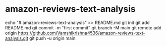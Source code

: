 # amazon-reviews-text-analysis
echo "# amazon-reviews-text-analysis" >> README.md
git init
git add README.md
git commit -m "first commit"
git branch -M main
git remote add origin https://github.com/Vamshikrishna4536/amazon-reviews-text-analysis.git
git push -u origin main
